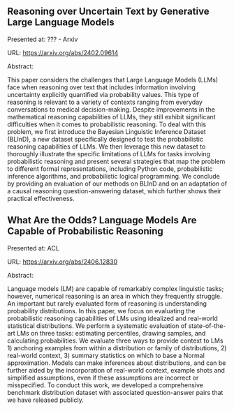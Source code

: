 ## Reasoning over Uncertain Text by Generative Large Language Models

Presented at: ??? - Arxiv

URL: https://arxiv.org/abs/2402.09614

Abstract:

This paper considers the challenges that Large Language Models (LLMs) face when reasoning over text that includes information involving uncertainty explicitly quantified via probability values. This type of reasoning is relevant to a variety of contexts ranging from everyday conversations to medical decision-making. Despite improvements in the mathematical reasoning capabilities of LLMs, they still exhibit significant difficulties when it comes to probabilistic reasoning. To deal with this problem, we first introduce the Bayesian Linguistic Inference Dataset (BLInD), a new dataset specifically designed to test the probabilistic reasoning capabilities of LLMs. We then leverage this new dataset to thoroughly illustrate the specific limitations of LLMs for tasks involving probabilistic reasoning and present several strategies that map the problem to different formal representations, including Python code, probabilistic inference algorithms, and probabilistic logical programming. We conclude by providing an evaluation of our methods on BLInD and on an adaptation of a causal reasoning question-answering dataset, which further shows their practical effectiveness.


## What Are the Odds? Language Models Are Capable of Probabilistic Reasoning

Presented at: ACL

URL: https://arxiv.org/abs/2406.12830

Abstract:

Language models (LM) are capable of remarkably complex linguistic tasks; however, numerical reasoning is an area in which they frequently struggle. An important but rarely evaluated form of reasoning is understanding probability distributions. In this paper, we focus on evaluating the probabilistic reasoning capabilities of LMs using idealized and real-world statistical distributions. We perform a systematic evaluation of state-of-the-art LMs on three tasks: estimating percentiles, drawing samples, and calculating probabilities. We evaluate three ways to provide context to LMs 1) anchoring examples from within a distribution or family of distributions, 2) real-world context, 3) summary statistics on which to base a Normal approximation. Models can make inferences about distributions, and can be further aided by the incorporation of real-world context, example shots and simplified assumptions, even if these assumptions are incorrect or misspecified. To conduct this work, we developed a comprehensive benchmark distribution dataset with associated question-answer pairs that we have released publicly. 
